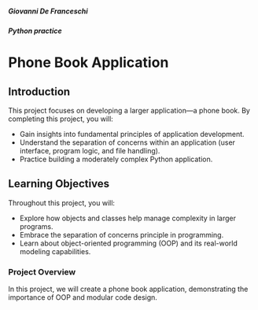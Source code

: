 ##### Giovanni De Franceschi
##### Python practice

# Phone Book Application

## Introduction
This project focuses on developing a larger application—a phone book. By completing this project, you will:

- Gain insights into fundamental principles of application development.
- Understand the separation of concerns within an application (user interface, program logic, and file handling).
- Practice building a moderately complex Python application.

## Learning Objectives
Throughout this project, you will:

- Explore how objects and classes help manage complexity in larger programs.
- Embrace the separation of concerns principle in programming.
- Learn about object-oriented programming (OOP) and its real-world modeling capabilities.

### Project Overview
In this project, we will create a phone book application, demonstrating the importance of OOP and modular code design.
